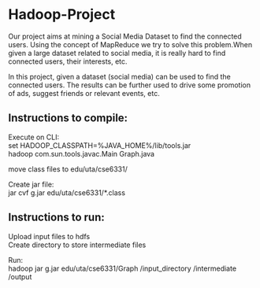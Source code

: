 # Hadoop-Project
Our project aims at mining a Social Media Dataset to find the connected users. Using the concept of MapReduce we try to solve this problem.When given a large dataset related to social media, it is really hard to find connected users, their interests, etc.
 
In this project, given a dataset (social media) can be used to find the connected users. The results can be further used to drive some promotion of ads, suggest friends or relevant events, etc.

## Instructions to compile:
Execute on CLI:  
set HADOOP_CLASSPATH=%JAVA_HOME%/lib/tools.jar  
hadoop com.sun.tools.javac.Main Graph.java  

move class files to edu/uta/cse6331/  

Create jar file:  
jar cvf g.jar edu/uta/cse6331/*.class  

## Instructions to run:
Upload input files to hdfs   
Create directory to store intermediate files   

Run:  
hadoop jar g.jar edu/uta/cse6331/Graph /input_directory /intermediate /output
